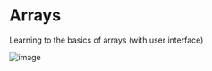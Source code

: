 # Arrays
Learning to the basics of arrays (with user interface)

![image](https://user-images.githubusercontent.com/92288227/221120601-18378a92-5b32-42c9-b47d-953a7958ecf4.png)
